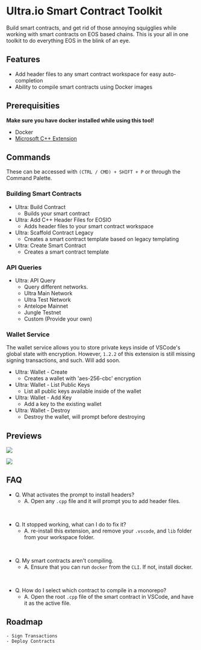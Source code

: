 # Ultra.io Smart Contract Toolkit

Build smart contracts, and get rid of those annoying squigglies while working with smart contracts on EOS based chains. This is your all in one toolkit to do everything EOS in the blink of an eye.

## Features

- Add header files to any smart contract workspace for easy auto-completion
- Ability to compile smart contracts using Docker images

## Prerequisities

**Make sure you have docker installed while using this tool!**

- Docker
- [Microsoft C++ Extension](https://marketplace.visualstudio.com/items?itemName=ms-vscode.cpptools)

## Commands

These can be accessed with `(CTRL / CMD) + SHIFT + P` or through the Command Palette.

### Building Smart Contracts

- Ultra: Build Contract
  - Builds your smart contract
- Ultra: Add C++ Header Files for EOSIO
  - Adds header files to your smart contract workspace
- Ultra: Scaffold Contract Legacy
  - Creates a smart contract template based on legacy templating
- Ultra: Create Smart Contract
  - Creates a smart contract template

### API Queries

- Ultra: API Query
  - Query different networks.
  - Ultra Main Network
  - Ultra Test Network
  - Antelope Mainnet
  - Jungle Testnet
  - Custom (Provide your own) 

### Wallet Service

The wallet service allows you to store private keys inside of VSCode's global state with encryption. However, `1.2.2` of this extension is still missing signing transactions, and such. Will add soon.

- Ultra: Wallet - Create
  - Creates a wallet with 'aes-256-cbc' encryption
- Ultra: Wallet - List Public Keys
  - List all public keys available inside of the wallet
- Ultra: Wallet - Add Key
  - Add a key to the existing wallet
- Ultra: Wallet - Destroy
  - Destroy the wallet, will prompt before destroying  

## Previews

![](https://i.imgur.com/4KnGPnP.png)

![](https://i.imgur.com/7aMksvK.png)

## FAQ

- Q. What activates the prompt to install headers?
  - A. Open any `.cpp` file and it will prompt you to add header files.

<br />

- Q. It stopped working, what can I do to fix it?
  - A. re-install this extension, and remove your `.vscode`, and `lib` folder from your workspace folder.

<br />

- Q. My smart contracts aren't compiling.
  - A. Ensure that you can run `docker` from the `CLI`. If not, install docker. 

<br />

- Q. How do I select which contract to compile in a monorepo?
  - A. Open the root `.cpp` file of the smart contract in VSCode, and have it as the active file. 

## Roadmap

```
- Sign Transactions
- Deploy Contracts
```